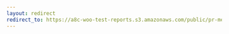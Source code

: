 ```yaml
---
layout: redirect
redirect_to: https://a8c-woo-test-reports.s3.amazonaws.com/public/pr-merge/40268/e2e/index.html
---
```

